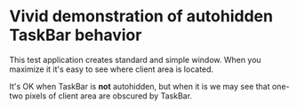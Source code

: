 # Vivid demonstration of autohidden TaskBar behavior

This test application creates standard and simple window.
When you maximize it it's easy to see where client area is located.

It's OK when TaskBar is **not** autohidden, but when it is we may see
that one-two pixels of client area are obscured by TaskBar.
